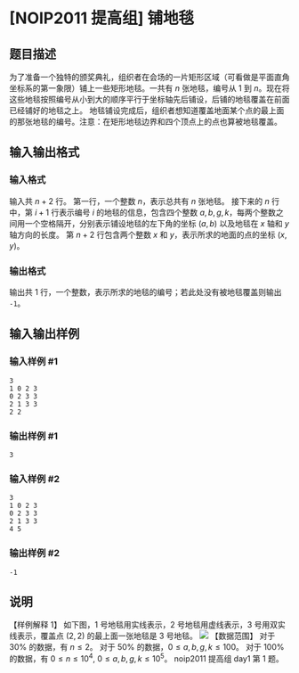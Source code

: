 # [NOIP2011 提高组] 铺地毯

## 题目描述

为了准备一个独特的颁奖典礼，组织者在会场的一片矩形区域（可看做是平面直角坐标系的第一象限）铺上一些矩形地毯。一共有 $n$ 张地毯，编号从 $1$ 到
$n$。现在将这些地毯按照编号从小到大的顺序平行于坐标轴先后铺设，后铺的地毯覆盖在前面已经铺好的地毯之上。
地毯铺设完成后，组织者想知道覆盖地面某个点的最上面的那张地毯的编号。注意：在矩形地毯边界和四个顶点上的点也算被地毯覆盖。

## 输入输出格式

### 输入格式

  

输入共 $n + 2$ 行。 第一行，一个整数 $n$，表示总共有 $n$ 张地毯。 接下来的 $n$ 行中，第 $i+1$ 行表示编号 $i$
的地毯的信息，包含四个整数 $a ,b ,g ,k$，每两个整数之间用一个空格隔开，分别表示铺设地毯的左下角的坐标 $(a, b)$ 以及地毯在 $x$
轴和 $y$ 轴方向的长度。 第 $n + 2$ 行包含两个整数 $x$ 和 $y$，表示所求的地面的点的坐标 $(x, y)$。

### 输出格式

  

输出共 $1$ 行，一个整数，表示所求的地毯的编号；若此处没有被地毯覆盖则输出 `-1`。

## 输入输出样例

### 输入样例 #1

    
    
    3
    1 0 2 3
    0 2 3 3
    2 1 3 3
    2 2
    

### 输出样例 #1

    
    
    3
    

### 输入样例 #2

    
    
    3
    1 0 2 3
    0 2 3 3
    2 1 3 3
    4 5

### 输出样例 #2

    
    
    -1

## 说明

【样例解释 1】 如下图，$1$ 号地毯用实线表示，$2$ 号地毯用虚线表示，$3$ 号用双实线表示，覆盖点 $(2,2)$ 的最上面一张地毯是 $3$ 号地毯。 ![](https://cdn.luogu.com.cn/upload/image_hosting/gcm3ne0q.png) 【数据范围】 对于 $30\%$ 的数据，有 $n \le 2$。 对于 $50\%$ 的数据，$0 \le a, b, g, k \le 100$。 对于 $100\%$ 的数据，有 $0 \le n \le 10^4$, $0 \le a, b, g, k \le {10}^5$。 noip2011 提高组 day1 第 $1$ 题。

